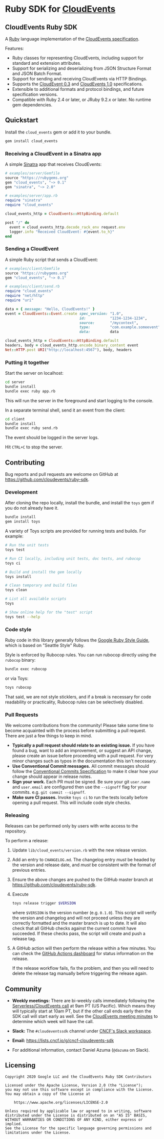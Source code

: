 # Ruby SDK for [CloudEvents](https://github.com/cloudevents/spec)

## CloudEvents Ruby SDK

A [Ruby](https://ruby-lang.org) language implementation of the
[CloudEvents specification](https://github.com/cloudevents/spec).

Features:

 *  Ruby classes for representing CloudEvents, including support for standard
    and extension attributes.
 *  Support for serializing and deserializing from JSON Structure Format and
    JSON Batch Format.
 *  Support for sending and receiving CloudEvents via HTTP Bindings.
 *  Supports the [CloudEvent 0.3](https://github.com/cloudevents/spec/tree/v0.3)
    and [CloudEvents 1.0](https://github.com/cloudevents/spec/tree/v1.0)
    specifications.
 *  Extensible to additional formats and protocol bindings, and future
    specification versions.
 *  Compatible with Ruby 2.4 or later, or JRuby 9.2.x or later. No runtime gem
    dependencies.

## Quickstart

Install the `cloud_events` gem or add it to your bundle.

```sh
gem install cloud_events
```

### Receiving a CloudEvent in a Sinatra app

A simple [Sinatra](https://sinatrarb.com) app that receives CloudEvents:

```ruby
# examples/server/Gemfile
source "https://rubygems.org"
gem "cloud_events", "~> 0.1"
gem "sinatra", "~> 2.0"
```

```ruby
# examples/server/app.rb
require "sinatra"
require "cloud_events"

cloud_events_http = CloudEvents::HttpBinding.default

post "/" do
  event = cloud_events_http.decode_rack_env request.env
  logger.info "Received CloudEvent: #{event.to_h}"
end
```

### Sending a CloudEvent

A simple Ruby script that sends a CloudEvent:

```ruby
# examples/client/Gemfile
source "https://rubygems.org"
gem "cloud_events", "~> 0.1"
```

```ruby
# examples/client/send.rb
require "cloud_events"
require "net/http"
require "uri"

data = { message: "Hello, CloudEvents!" }
event = CloudEvents::Event.create spec_version: "1.0",
                                  id:           "1234-1234-1234",
                                  source:       "/mycontext",
                                  type:         "com.example.someevent",
                                  data:         data

cloud_events_http = CloudEvents::HttpBinding.default
headers, body = cloud_events_http.encode_binary_content event
Net::HTTP.post URI("http://localhost:4567"), body, headers
```

### Putting it together

Start the server on localhost:

```sh
cd server
bundle install
bundle exec ruby app.rb
```

This will run the server in the foreground and start logging to the console.

In a separate terminal shell, send it an event from the client:

```sh
cd client
bundle install
bundle exec ruby send.rb
```

The event should be logged in the server logs.

Hit `CTRL+C` to stop the server.

## Contributing

Bug reports and pull requests are welcome on GitHub at https://github.com/cloudevents/ruby-sdk.

### Development

After cloning the repo locally, install the bundle, and install the `toys` gem
if you do not already have it.

```sh
bundle install
gem install toys
```

A variety of Toys scripts are provided for running tests and builds. For
example:

```sh
# Run the unit tests
toys test

# Run CI locally, including unit tests, doc tests, and rubocop
toys ci

# Build and install the gem locally
toys install

# Clean temporary and build files
toys clean

# List all available scripts
toys

# Show online help for the "test" script
toys test --help
```

### Code style

Ruby code in this library generally follows the
[Google Ruby Style Guide](https://github.com/googleapis/ruby-style), which is
based on "Seattle Style" Ruby.

Style is enforced by Rubocop rules. You can run rubocop directly using the
`rubocop` binary:

```sh
bundle exec rubocop
```

or via Toys:

```sh
toys rubocop
```

That said, we are not style sticklers, and if a break is necessary for code
readability or practicality, Rubocop rules can be selectively disabled.

### Pull Requests

We welcome contributions from the community! Please take some time to become
acquainted with the process before submitting a pull request. There are just a
few things to keep in mind.

 *  **Typically a pull request should relate to an existing issue.** If you
    have found a bug, want to add an improvement, or suggest an API change,
    please create an issue before proceeding with a pull request. For very
    minor changes such as typos in the documentation this isn't necessary.
 *  **Use Conventional Commit messages.** All commit messages should follow the
    [Conventional Commits Specification](https://conventionalcommits.org) to
    make it clear how your change should appear in release notes.
 *  **Sign your work.** Each PR must be signed. Be sure your git `user.name`
    and `user.email` are configured then use the `--signoff` flag for your
    commits. e.g. `git commit --signoff`.
 *  **Make sure CI passes.** Invoke `toys ci` to run the tests locally before
    opening a pull request. This will include code style checks.

### Releasing

Releases can be performed only by users with write access to the repository.

To perform a release:

 1. Update `lib/cloud_events/version.rb` with the new release version.

 2. Add an entry to `CHANGELOG.md`. The changelog entry _must_ be headed by
    the version and release date, and _must_ be consistent with the format of
    previous entries.

 3. Ensure the above changes are pushed to the GitHub master branch at
    https://github.com/cloudevents/ruby-sdk.

 4. Execute

    ```sh
    toys release trigger $VERSION
    ```

    where `$VERSION` is the version number (e.g. `0.1.0`). This script will
    verify the version and changelog and will not proceed unless they are
    correctly formatted and the master branch is up to date. It will also check
    that all GitHub checks against the current commit have succeeded. If these
    checks pass, the script will create and push a release tag.

 5. A GitHub action will then perform the release within a few minutes. You can
    check the [GitHub Actions dashboard](https://github.com/dazuma/toys/actions)
    for status information on the release.

    If the release workflow fails, fix the problem, and then you will need to
    delete the release tag manually before triggering the release again.

## Community

 *  **Weekly meetings:** There are bi-weekly calls immediately following the
    [Serverless/CloudEvents call](https://github.com/cloudevents/spec#meeting-time)
    at 9am PT (US Pacific). Which means they will typically start at 10am PT,
    but if the other call ends early then the SDK call will start early as
    well. See the
    [CloudEvents meeting minutes](https://docs.google.com/document/d/1OVF68rpuPK5shIHILK9JOqlZBbfe91RNzQ7u_P7YCDE/edit)
    to determine which week will have the call.

 *  **Slack:** The `#cloudeventssdk` channel under
    [CNCF's Slack workspace](https://slack.cncf.io/).

 *  **Email:** https://lists.cncf.io/g/cncf-cloudevents-sdk

 *  For additional information, contact Daniel Azuma (`@dazuma` on Slack).

## Licensing

    Copyright 2020 Google LLC and the CloudEvents Ruby SDK Contributors

    Licensed under the Apache License, Version 2.0 (the "License");
    you may not use this software except in compliance with the License.
    You may obtain a copy of the License at

        https://www.apache.org/licenses/LICENSE-2.0

    Unless required by applicable law or agreed to in writing, software
    distributed under the License is distributed on an "AS IS" BASIS,
    WITHOUT WARRANTIES OR CONDITIONS OF ANY KIND, either express or implied.
    See the License for the specific language governing permissions and
    limitations under the License.
